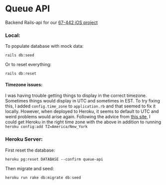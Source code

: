 # Queue API
Backend Rails-api for our [67-442 iOS project](https://github.com/rhoeuns/67442_project)

### Local:
To populate database with mock data:
```
rails db:seed
```
Or to reset everything:
```
rails db:reset
```

#### Timezone issues:
I was having trouble getting things to display in the correct timezone.
Sometimes things would display in UTC and sometimes in EST.
To try fixing this, I added `config.time_zone` to `application.rb` and that seemed to fix it locally.
However, when deployed to Heroku, it seems to default to UTC and weird problems would arise again.
Following the advice from [this site](https://sbaronda.com/2014/03/05/getting-timezone-undercontrol-with-rails-and-heroku/), I could get Heroku in the right time zone with the above in addition to running `heroku config:add TZ=America/New_York`

### Heroku Server:
First reset the database:
```
heroku pg:reset DATABASE --confirm queue-api
```
Then migrate and seed:
```
heroku run rake db:migrate db:seed
```
